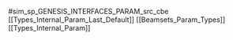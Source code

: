 #sim_sp_GENESIS_INTERFACES_PARAM_src_cbe
[[Types_Internal_Param_Last_Default]]
[[Beamsets_Param_Types]]
[[Types_Internal_Param]]
